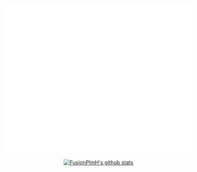 <div align="center">
	<br>
	<a href="https://github.com/FusionPlmH/FusionPlmH/master/header.svg">
		<img src="header.svg" width="800" height="400">
	</a>
	<br>
</div>

<div align="center">

[![FusionPlmH's github stats](https://github-readme-stats.vercel.app/api?username=FusionPlmH&show_icons=true&title_color=fff&icon_color=79ff97&text_color=9f9f9f&bg_color=151515)](https://github.com/FusionPlmH)
</div>
